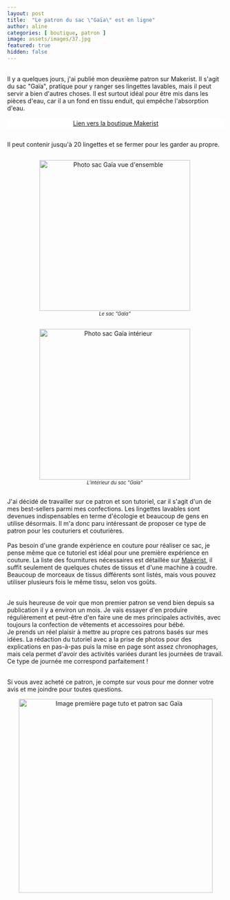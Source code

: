```yaml
---
layout: post
title:  "Le patron du sac \"Gaïa\" est en ligne"
author: aline
categories: [ boutique, patron ]
image: assets/images/37.jpg
featured: true
hidden: false
---
```

<br>
Il y a quelques jours, j'ai publié mon deuxième patron sur Makerist. Il s'agit du sac "Gaïa", pratique pour y ranger ses lingettes lavables, mais il peut servir a bien d'autres choses. Il est surtout idéal pour être mis dans les pièces d'eau, car il a un fond en tissu enduit, qui empêche l'absorption d'eau.<br>

<a class="makerist-link" style="
    background-color: white;
    margin-bottom: 2em;
    display: block;
    text-align: center;
    padding: .3em;" href="https://www.makerist.fr/users/tout_nouveau_tout_beau_fr" target="_blank">Lien vers la boutique Makerist</a>

Il peut contenir jusqu'à 20 lingettes et se fermer pour les garder au propre.<br>

<div float="left" style="text-align:center">
    <p style="display: inline-block; margin-right:.3em;"><img src="{{ site.url }}{{ site.baseurl }}/assets/images/38.jpg" width="350" alt="Photo sac Gaïa vue d'ensemble"/><em style="display:block; font-size: .8em">Le sac "Gaïa"</em></p>
    <p style="display: inline-block; margin-right:.3em;"><img src="{{ site.url }}{{ site.baseurl }}/assets/images/39.jpg" width="350" alt="Photo sac Gaïa intérieur"/><em style="display:block; font-size: .8em">L'intérieur du sac "Gaïa"</em></p>
</div>

J'ai décidé de travailler sur ce patron et son tutoriel, car il s'agit d'un de mes best-sellers parmi mes confections. Les lingettes lavables sont devenues indispensables en terme d'écologie et beaucoup de gens en utilise désormais. Il m'a donc paru intéressant de proposer ce type de patron pour les couturiers et couturières.<br><br>
Pas besoin d'une grande expérience en couture pour réaliser ce sac, je pense même que ce tutoriel est idéal pour une première expérience en couture. La liste des fournitures nécessaires est détaillée sur <a href="https://www.makerist.fr/patterns/le-sac-gaia" target="_blank">Makerist</a>, il suffit seulement de quelques chutes de tissus et d'une machine à coudre. Beaucoup de morceaux de tissus différents sont listés, mais vous pouvez utiliser plusieurs fois le même tissu, selon vos goûts.<br><br>

Je suis heureuse de voir que mon premier patron se vend bien depuis sa publication il y a environ un mois. Je vais essayer d'en produire régulièrement et peut-être d'en faire une de mes principales activités, avec toujours la confection de vêtements et accessoires pour bébé.<br>
Je prends un réel plaisir à mettre au propre ces patrons basés sur mes idées. La rédaction du tutoriel avec a la prise de photos pour des explications en pas-à-pas puis la mise en page sont assez chronophages, mais cela permet d'avoir des activités variées durant les journées de travail. Ce type de journée me correspond parfaitement !<br><br>


Si vous avez acheté ce patron, je compte sur vous pour me donner votre avis et me joindre pour toutes questions.<br>

<p style="text-align:center"><a href="https://www.makerist.fr/patterns/le-sac-gaia" target="_blank"><img src="{{ site.url }}{{ site.baseurl }}/assets/images/Sac_Gaïa_promo.png" width="450" alt="Image première page tuto et patron sac Gaïa"/></a></p>